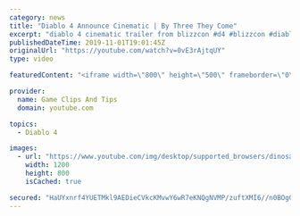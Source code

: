```yaml
---
category: news
title: "Diablo 4 Announce Cinematic | By Three They Come"
excerpt: "diablo 4 cinematic trailer from blizzcon #d4 #blizzcon #diablo."
publishedDateTime: 2019-11-01T19:01:45Z
originalUrl: "https://youtube.com/watch?v=0vE3rAjtqUY"
type: video

featuredContent: "<iframe width=\"800\" height=\"500\" frameborder=\"0\" src=\"https://www.youtube.com/embed/0vE3rAjtqUY\" allow=\"accelerometer; autoplay; encrypted-media; gyroscope; picture-in-picture\" allowfullscreen></iframe>"

provider:
  name: Game Clips And Tips
  domain: youtube.com

topics:
  - Diablo 4

images:
  - url: "https://www.youtube.com/img/desktop/supported_browsers/dinosaur.png"
    width: 1200
    height: 800
    isCached: true

secured: "HaUYxnrf4YUETMkl9AEDieCVkcKMvwY6wR7eKNQgNVMP/zuftXMI6//n0BOgO3qderVbQa3Dwj1P7Q6K39nai1Bq+UPRFwMy4jIitXz2x8pkIUsFcKfDokelD9tfOEykpviirx4D71Tpv7KN2MWiQ4zFzZTZ1QuDkuCn19/SAdHHH+iwRVn4Ef6naZ81IDR3Y64M7996/LWRcSRCJrLj9+5/mJ9YHnTjWMsml5g7XjI/XloY6auw+k0LAA74uZO6doEk1djuTIk62lkmG4FbHE2kQSarcVR7fKHRNH7HG8uB4Rzol32MSEXszdtOooUn14jHcRXkmSUaJuwX96oKT75ShKnlaYj7v0/9jNGiBE12NeNj74IWqWtGnWh98sVY/CPDsN6BWaFgJWzf1RvnM6p3EgM7yQrQ76HmYTJIhj9crRFF1PstfdhJDPoB0YxY;IAtw4kEPxdTUiCChsXvyaA=="
---
```


